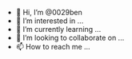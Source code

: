 - 👋 Hi, I’m @0029ben
- 👀 I’m interested in ...
- 🌱 I’m currently learning ...
- 💞️ I’m looking to collaborate on ...
- 📫 How to reach me ...

<!---
0029ben/0029ben is a ✨ special ✨ repository because its `README.md` (this file) appears on your GitHub profile.
You can click the Preview link to take a look at your changes.
--->

